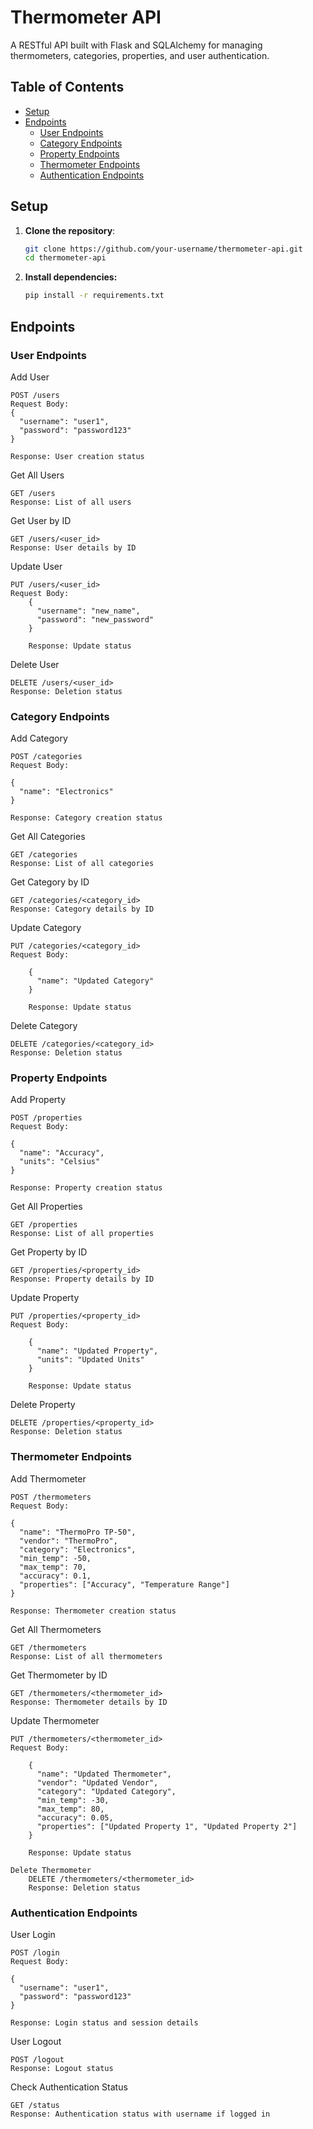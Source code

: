 # Thermometer API

A RESTful API built with Flask and SQLAlchemy for managing thermometers, categories, properties, and user authentication.

## Table of Contents
- [Setup](#setup)
- [Endpoints](#endpoints)
  - [User Endpoints](#user-endpoints)
  - [Category Endpoints](#category-endpoints)
  - [Property Endpoints](#property-endpoints)
  - [Thermometer Endpoints](#thermometer-endpoints)
  - [Authentication Endpoints](#authentication-endpoints)

## Setup

1. **Clone the repository**:
   ```bash
   git clone https://github.com/your-username/thermometer-api.git
   cd thermometer-api
2. **Install dependencies:**
    ```bash 
   pip install -r requirements.txt

## Endpoints 
### User Endpoints

Add User
        
    POST /users
    Request Body:
    {
      "username": "user1",
      "password": "password123"
    }

    Response: User creation status

Get All Users

    GET /users
    Response: List of all users

Get User by ID

    GET /users/<user_id>
    Response: User details by ID

Update User

    PUT /users/<user_id>
    Request Body:
        {
          "username": "new_name",
          "password": "new_password"
        }

        Response: Update status

Delete User
    
    DELETE /users/<user_id>
    Response: Deletion status

### Category Endpoints

Add Category
    
    POST /categories
    Request Body:

    {
      "name": "Electronics"
    }

    Response: Category creation status

Get All Categories

    GET /categories
    Response: List of all categories

Get Category by ID

    GET /categories/<category_id>
    Response: Category details by ID

Update Category

    PUT /categories/<category_id>
    Request Body:

        {
          "name": "Updated Category"
        }

        Response: Update status

Delete Category

    DELETE /categories/<category_id>
    Response: Deletion status

### Property Endpoints

Add Property

    POST /properties
    Request Body:

    {
      "name": "Accuracy",
      "units": "Celsius"
    }

    Response: Property creation status

Get All Properties

    GET /properties
    Response: List of all properties

Get Property by ID

    GET /properties/<property_id>
    Response: Property details by ID

Update Property

    PUT /properties/<property_id>
    Request Body:

        {
          "name": "Updated Property",
          "units": "Updated Units"
        }

        Response: Update status

Delete Property

    DELETE /properties/<property_id>
    Response: Deletion status

### Thermometer Endpoints

Add Thermometer

    POST /thermometers
    Request Body:

    {
      "name": "ThermoPro TP-50",
      "vendor": "ThermoPro",
      "category": "Electronics",
      "min_temp": -50,
      "max_temp": 70,
      "accuracy": 0.1,
      "properties": ["Accuracy", "Temperature Range"]
    }

    Response: Thermometer creation status

Get All Thermometers

    GET /thermometers
    Response: List of all thermometers

Get Thermometer by ID

    GET /thermometers/<thermometer_id>
    Response: Thermometer details by ID

Update Thermometer

    PUT /thermometers/<thermometer_id>
    Request Body:

        {
          "name": "Updated Thermometer",
          "vendor": "Updated Vendor",
          "category": "Updated Category",
          "min_temp": -30,
          "max_temp": 80,
          "accuracy": 0.05,
          "properties": ["Updated Property 1", "Updated Property 2"]
        }

        Response: Update status

    Delete Thermometer
        DELETE /thermometers/<thermometer_id>
        Response: Deletion status

### Authentication Endpoints

User Login

    POST /login
    Request Body:

    {
      "username": "user1",
      "password": "password123"
    }

    Response: Login status and session details

User Logout

    POST /logout
    Response: Logout status

Check Authentication Status

    GET /status
    Response: Authentication status with username if logged in